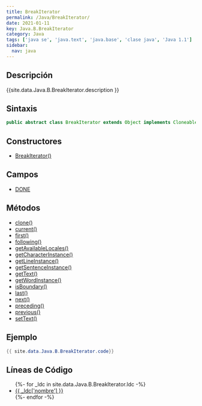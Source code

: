 ```yaml
---
title: BreakIterator
permalink: /Java/BreakIterator/
date: 2021-01-11
key: Java.B.BreakIterator
category: Java
tags: ['java se', 'java.text', 'java.base', 'clase java', 'Java 1.1']
sidebar: 
  nav: java
---
```


## Descripción
{{site.data.Java.B.BreakIterator.description }}

## Sintaxis
~~~java
public abstract class BreakIterator extends Object implements Cloneable
~~~

## Constructores
* [BreakIterator()](/Java/BreakIterator/BreakIterator/)

## Campos
* [DONE](/Java/BreakIterator/DONE/)

## Métodos
* [clone()](/Java/BreakIterator/clone/)
* [current()](/Java/BreakIterator/current/)
* [first()](/Java/BreakIterator/first/)
* [following()](/Java/BreakIterator/following/)
* [getAvailableLocales()](/Java/BreakIterator/getAvailableLocales/)
* [getCharacterInstance()](/Java/BreakIterator/getCharacterInstance/)
* [getLineInstance()](/Java/BreakIterator/getLineInstance/)
* [getSentenceInstance()](/Java/BreakIterator/getSentenceInstance/)
* [getText()](/Java/BreakIterator/getText/)
* [getWordInstance()](/Java/BreakIterator/getWordInstance/)
* [isBoundary()](/Java/BreakIterator/isBoundary/)
* [last()](/Java/BreakIterator/last/)
* [next()](/Java/BreakIterator/next/)
* [preceding()](/Java/BreakIterator/preceding/)
* [previous()](/Java/BreakIterator/previous/)
* [setText()](/Java/BreakIterator/setText/)

## Ejemplo
~~~java
{{ site.data.Java.B.BreakIterator.code}}
~~~

## Líneas de Código
<ul>
{%- for _ldc in site.data.Java.B.BreakIterator.ldc -%}
   <li>
       <a href="{{_ldc['url'] }}">{{ _ldc['nombre'] }}</a>
   </li>
{%- endfor -%}
</ul>
